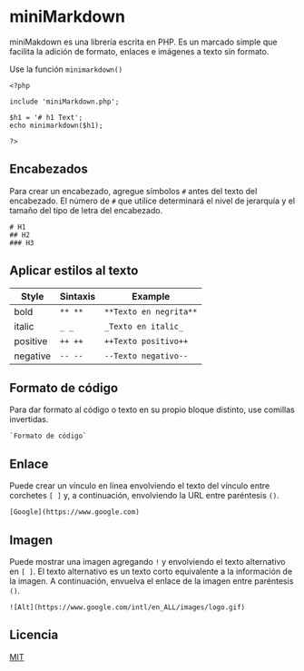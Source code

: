 # miniMarkdown

miniMakdown es una librería escrita en PHP. Es un marcado simple que facilita la adición de formato, enlaces e imágenes a texto sin formato.

Use la función `minimarkdown()`

```
<?php

include 'miniMarkdown.php';

$h1 = '# h1 Text';
echo minimarkdown($h1);

?>
```

## Encabezados

Para crear un encabezado, agregue símbolos `#` antes del texto del encabezado. El número de `#` que utilice determinará el nivel de jerarquía y el tamaño del tipo de letra del encabezado.

```
# H1
## H2
### H3
```
## Aplicar estilos al texto

| Style    | Sintaxis  | Example                       |
|----------|-----------|-------------------------------|
| bold     | `** **`   | `**Texto en negrita**`        |
| italic   | `_ _`     | `_Texto en italic_`           |
| positive | `++ ++`   | `++Texto positivo++`          |
| negative | `-- --`   | `--Texto negativo--`          |

## Formato de código

Para dar formato al código o texto en su propio bloque distinto, use comillas invertidas.

```
`Formato de código`
```


## Enlace

Puede crear un vínculo en línea envolviendo el texto del vínculo entre corchetes `[ ]` y, a continuación, envolviendo la URL entre paréntesis `()`.

```
[Google](https://www.google.com)
```

## Imagen

Puede mostrar una imagen agregando `!` y envolviendo el texto alternativo en `[ ]`. El texto alternativo es un texto corto equivalente a la información de la imagen. A continuación, envuelva el enlace de la imagen entre paréntesis `()`.

```
![Alt](https://www.google.com/intl/en_ALL/images/logo.gif)
```

## Licencia

[MIT](https://github.com/stndc/miniMarkdown/blob/main/LICENSE.md)
